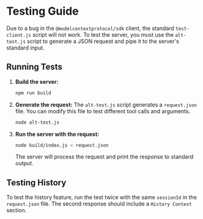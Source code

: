 # Testing Guide

Due to a bug in the `@modelcontextprotocol/sdk` client, the standard `test-client.js` script will not work. To test the server, you must use the `alt-test.js` script to generate a JSON request and pipe it to the server's standard input.

## Running Tests

1.  **Build the server:**
    ```bash
    npm run build
    ```
2.  **Generate the request:**
    The `alt-test.js` script generates a `request.json` file. You can modify this file to test different tool calls and arguments.
    ```bash
    node alt-test.js
    ```
3.  **Run the server with the request:**
    ```bash
    node build/index.js < request.json
    ```
    The server will process the request and print the response to standard output.

## Testing History

To test the history feature, run the test twice with the same `sessionId` in the `request.json` file. The second response should include a `History Context` section.
